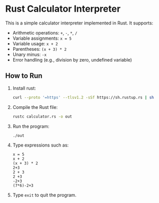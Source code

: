 # Rust Calculator Interpreter

This is a simple calculator interpreter implemented in Rust. It supports:

- Arithmetic operations: `+`, `-`, `*`, `/`
- Variable assignments: `x = 5`
- Variable usage: `x + 2`
- Parentheses: `(x + 3) * 2`
- Unary minus: `-x`
- Error handling (e.g., division by zero, undefined variable)

## How to Run

1. Install rust:
    ```bash
    curl --proto '=https' --tlsv1.2 -sSf https://sh.rustup.rs | sh
    ```

2. Compile the Rust file:
   ```bash
   rustc calculator.rs -o out
   ```

3. Run the program:
   ```bash
   ./out
   ```

4. Type expressions such as:
   ```
   x = 5
   x + 2
   (x + 3) * 2
   2+3
   2 + 3
   2 +3
   -2+3
   (7*6)-2+3
   ```

5. Type `exit` to quit the program.